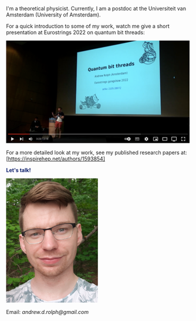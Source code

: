 <!--
<div class="topnav" align=center>
  <a href="https://andrewrolph.github.io">
    <button style="height:60px;width:100px;color:#0e1f6b; font-weight:bold; border-color:#0e1f6b; background-color:White">Home</button></a>
  <a href="https://andrewrolph.github.io/projects.html">
    <button style="height:60px;width:100px;color:#0f5f6b; font-weight:bold; border-color:#0f5f6b; background-color:White">Research</button></a>
</div>
-->

I'm a theoretical physicist. Currently, I am a postdoc at the Universiteit van Amsterdam (University of Amsterdam). <br/>

For a quick introduction to some of my work, watch me give a short presentation at Eurostrings 2022 on quantum bit threads:

[<img alt="Gong Show" width="500px" src="pics/gongshow.png" />](https://www.youtube.com/watch?v=eoCT7cAOGgo&feature=youtu.be)

For a more detailed look at my work, see my published research papers at: <a href="https://inspirehep.net/authors/1593854">[https://inspirehep.net/authors/1593854]</a>

<span style="color:#0e1f6b">**Let's talk!**</span>
<br>

<div align='left'>
   <img src="20200609_182752_cropped.jpg" alt="Andrew" width=250px height=auto><br/>
</div>
  
Email: _andrew.d.rolph@gmail.com_

